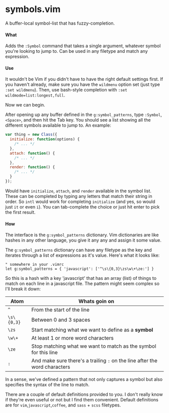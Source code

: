 # symbols.vim

A buffer-local symbol-list that has fuzzy-completion.

#### What

Adds the `:Symbol` command that takes a single argument, whatever symbol you're
looking to jump to. Can be used in any filetype and match any expression.

#### Use

It wouldn't be Vim if you didn't have to have the right default settings first.
If you haven't already, make sure you have the `wildmenu` option set (just
type `:set wildmenu`). Then, use bash-style completion with `:set
wildmode=list:longest,full`.

Now we can begin.

After opening up any buffer defined in the `g:symbol_patterns`, type `:Symbol`,
`<Space>`, and then hit the Tab key. You should see a list showing all the
different symbols available to jump to. An example:

```javascript
var thing = new Class({
  initialize: function(options) {
    /* ... */
  },
  attach: function() {
    /* ... */
  },
  render: function() {
    /* ... */
  }
});
```

Would have `initialize`, `attach`, and `render` available in the symbol list.
These can be completed by typing any letters that match their string in order.
So `intl` would work for completing `initialize` (and yes, so would just `it` or
even `i`). You can tab-complete the choice or just hit enter to pick the first
result.

#### How

The interface is the `g:symbol_patterns` dictionary. Vim dictionaries are like
hashes in any other language, you give it any any and assign it some value.

The `g:symbol_patterns` dictionary can have any filetype as the key and iterates
through a list of expressions as it's value. Here's what it looks like:

```vim
" somewhere in your .vimrc
let g:symbol_patterns = { 'javascript': ['^\s\{0,3}\zs\w\+\ze:'] }
```

So this is a hash with a key 'javascript' that has an array (list) of things to
match on each line in a javascript file. The pattern might seem complex so I'll
break it down:

| Atom       | Whats goin on                                                              |
| ---------- | -------------------------------------------------------------------------- |
| `^`        | From the start of the line                                                 |
| `\s\{0,3}` | Between 0 and 3 spaces                                                     |
| `\zs`      | Start matching what we want to define as a **symbol**                      |
| `\w\+`     | At least 1 or more word characters                                         |
| `\ze`      | Stop matching what we want to match as the symbol for this line            |
| `:`        | And make sure there's a trailing `:` on the line after the word characters |

In a sense, we've defined a pattern that not only captures a symbol but also
specifies the syntax of the line to match.

There are a couple of default definitions provided to you. I don't really know
if they're even useful or not but I find them convenient. Default definitions
are for `vim`,`javascript`,`coffee`, and `sass` + `scss` filetypes.
